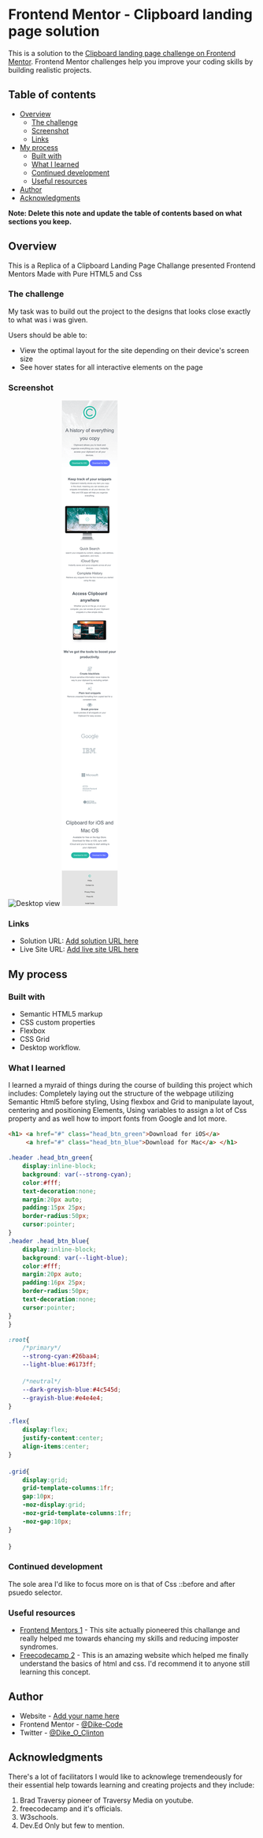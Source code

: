 # Frontend Mentor - Clipboard landing page solution

This is a solution to the [Clipboard landing page challenge on Frontend Mentor](https://www.frontendmentor.io/challenges/clipboard-landing-page-5cc9bccd6c4c91111378ecb9). Frontend Mentor challenges help you improve your coding skills by building realistic projects. 

## Table of contents

- [Overview](#overview)
  - [The challenge](#the-challenge)
  - [Screenshot](#screenshot)
  - [Links](#links)
- [My process](#my-process)
  - [Built with](#built-with)
  - [What I learned](#what-i-learned)
  - [Continued development](#continued-development)
  - [Useful resources](#useful-resources)
- [Author](#author)
- [Acknowledgments](#acknowledgments)

**Note: Delete this note and update the table of contents based on what sections you keep.**

## Overview
This is a Replica of a Clipboard Landing Page Challange presented Frontend Mentors Made with Pure HTML5 and Css

### The challenge

My task was to build out the project to the designs that looks close exactly to what was i was given.

Users should be able to:


- View the optimal layout for the site depending on their device's screen size
- See hover states for all interactive elements on the page

### Screenshot

![Desktop view](./images/Screenshot_desktop_view.png)
![Mobile View](./images/Screenshot_mobile_view.png)


### Links

- Solution URL: [Add solution URL here](https://your-solution-url.com)
- Live Site URL: [Add live site URL here](https://your-live-site-url.com)

## My process

### Built with

- Semantic HTML5 markup
- CSS custom properties
- Flexbox
- CSS Grid
- Desktop workflow.

### What I learned

I learned a myraid of things during the course of building this project which includes: Completely laying out the structure of the webpage utilizing Semantic Html5 before styling, Using flexbox and Grid to manipulate layout, centering and positioning Elements, Using variables to assign a lot of Css property and as well how to import fonts from Google and lot more.

```html
<h1> <a href="#" class="head_btn_green">Download for iOS</a>
     <a href="#" class="head_btn_blue">Download for Mac</a> </h1>
```
```css
.header .head_btn_green{
    display:inline-block;
    background: var(--strong-cyan);
    color:#fff;
    text-decoration:none;
    margin:20px auto;
    padding:15px 25px;
    border-radius:50px;
    cursor:pointer;
}
.header .head_btn_blue{
    display:inline-block;
    background: var(--light-blue);
    color:#fff;
    margin:20px auto;
    padding:16px 25px;
    border-radius:50px;
    text-decoration:none;
    cursor:pointer;
}
}
```
```css
:root{
    /*primary*/
    --strong-cyan:#26baa4;
    --light-blue:#6173ff;
    
    /*neutral*/
    --dark-greyish-blue:#4c545d;
    --grayish-blue:#e4e4e4;
}
```
```css
.flex{
    display:flex;
    justify-content:center;
    align-items:center;
}

.grid{
    display:grid;
    grid-template-columns:1fr;
    gap:10px;
    -moz-display:grid;
    -moz-grid-template-columns:1fr;
    -moz-gap:10px;
}

}
```

### Continued development

The sole area I'd like to focus more on is that of Css ::before and after psuedo selector.


### Useful resources

- [Frontend Mentors 1](https://www.frontendmentor.io) - This site actually pioneered this challange and really helped me towards ehancing my skills and reducing imposter syndromes. 
- [Freecodecamp 2](https://freecodecamp.org) - This is an amazing website which helped me finally understand the basics of html and css. I'd recommend it to anyone still learning this concept.


## Author

- Website - [Add your name here](https://www.your-site.com)
- Frontend Mentor - [@Dike-Code](https://www.frontendmentor.io/profile/Dike-Code)
- Twitter - [@Dike_O_Clinton](https://www.twitter.com/Dike_O_Clinton)


## Acknowledgments
There's a lot of facilitators I would like to acknowlege tremendeously for their essential help towards learning and creating projects and they include:
1. Brad Traversy pioneer of Traversy Media on youtube.
2. freecodecamp and it's officials.
3. W3schools.
4. Dev.Ed
Only but few to mention.

